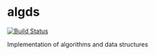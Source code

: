# algds
[![Build Status](https://travis-ci.org/GlaIZier/algds.svg?branch=master)](https://travis-ci.org/GlaIZier/algds)

Implementation of algorithms and data structures
